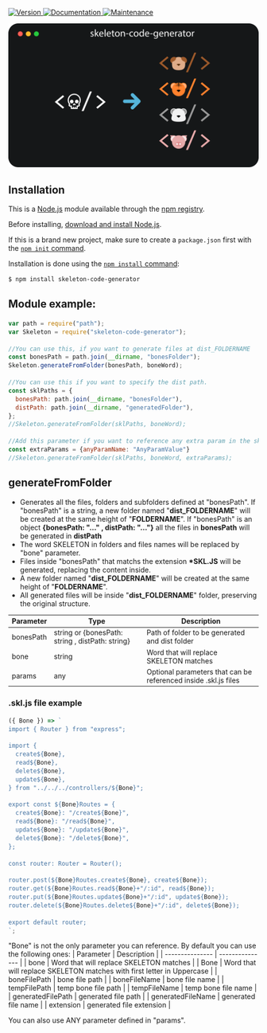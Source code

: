 <p>
  <a href="https://www.npmjs.com/package/skeleton-code-generator" target="_blank">
    <img alt="Version" src="https://img.shields.io/npm/v/skeleton-code-generator.svg">
  </a>
  <a href="https://github.com/JulianDM1995/Skeleton-npm-package#readme" target="_blank">
    <img alt="Documentation" src="https://img.shields.io/badge/documentation-yes-brightgreen.svg" />
  </a>
  <a href="https://github.com/JulianDM1995/Skeleton-npm-package/graphs/commit-activity" target="_blank">
    <img alt="Maintenance" src="https://img.shields.io/badge/Maintained%3F-yes-green.svg" />
  </a>
</p>

<p>
  <a href="https://github.com/JulianDM1995" target="_blank">
    <img alt="Version" src="https://github.com/JulianDM1995/Skeleton-npm-package/blob/main/design.svg">
  </a>
</p>

## Installation

This is a [Node.js](https://nodejs.org/en/) module available through the
[npm registry](https://www.npmjs.com/).

Before installing, [download and install Node.js](https://nodejs.org/en/download/).

If this is a brand new project, make sure to create a `package.json` first with
the [`npm init` command](https://docs.npmjs.com/creating-a-package-json-file).

Installation is done using the
[`npm install` command](https://docs.npmjs.com/getting-started/installing-npm-packages-locally):

```bash
$ npm install skeleton-code-generator
```
## Module example:
```js
var path = require("path");
var Skeleton = require("skeleton-code-generator");

//You can use this, if you want to generate files at dist_FOLDERNAME
const bonesPath = path.join(__dirname, "bonesFolder");
Skeleton.generateFromFolder(bonesPath, boneWord);

//You can use this if you want to specify the dist path.
const sklPaths = {
  bonesPath: path.join(__dirname, "bonesFolder"),
  distPath: path.join(__dirname, "generatedFolder"),
};
//Skeleton.generateFromFolder(sklPaths, boneWord);

//Add this parameter if you want to reference any extra param in the skl.js file. 
const extraParams = {anyParamName: "AnyParamValue"}
//Skeleton.generateFromFolder(sklPaths, boneWord, extraParams);
```

## generateFromFolder

- Generates all the files, folders and subfolders defined at "bonesPath". If "bonesPath" is a string, a new folder named "**dist_FOLDERNAME**" will be created at the same height of "**FOLDERNAME**". If "bonesPath" is an object **{bonesPath: "..." , distPath: "..."}** all the files in **bonesPath** will be generated in **distPath**
- The word SKELETON in folders and files names will be replaced by "bone" parameter.
- Files inside "bonesPath" that matchs the extension **\*SKL.JS** will be generated, replacing the content inside.
- A new folder named "**dist_FOLDERNAME**" will be created at the same height of "**FOLDERNAME**".
- All generated files will be inside "**dist_FOLDERNAME**" folder, preserving the original structure.


| Parameter | Type | Description |
| --------------- | --------------- | --------------- |
| bonesPath | string or {bonesPath: string , distPath: string} | Path of folder to be generated and dist folder |
| bone | string | Word that will replace SKELETON matches |
| params | any | Optional parameters that can be referenced inside .skl.js files |

### .skl.js file example
```js
({ Bone }) => `
import { Router } from "express";

import {
  create${Bone},
  read${Bone},
  delete${Bone},
  update${Bone},
} from "../../../controllers/${Bone}";

export const ${Bone}Routes = {
  create${Bone}: "/create${Bone}",
  read${Bone}: "/read${Bone}",
  update${Bone}: "/update${Bone}",
  delete${Bone}: "/delete${Bone}",
};

const router: Router = Router();

router.post(${Bone}Routes.create${Bone}, create${Bone});
router.get(${Bone}Routes.read${Bone}+"/:id", read${Bone});
router.put(${Bone}Routes.update${Bone}+"/:id", update${Bone});
router.delete(${Bone}Routes.delete${Bone}+"/:id", delete${Bone});

export default router;
`;

```

"Bone" is not the only parameter you can reference. By default you can use the following ones:
| Parameter | Description |
| --------------- | --------------- |
| bone | Word that will replace SKELETON matches |
| Bone | Word that will replace SKELETON matches with first letter in Uppercase |
| boneFilePath | bone file path |
| boneFileName | bone file name |
| tempFilePath | temp bone file path |
| tempFileName | temp bone file name |
| generatedFilePath | generated file path |
| generatedFileName | generated file name |
| extension | generated file extension |

You can also use ANY parameter defined in "params".
